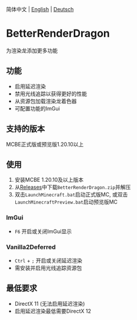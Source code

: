简体中文 | [English](README_US.md) | [Deutsch](README_DE.md)

# BetterRenderDragon
为渲染龙添加更多功能

## 功能
* 启用延迟渲染
* 禁用光线追踪以获得更好的性能
* 从资源包加载渲染龙着色器
* 可配置功能的ImGui

## 支持的版本
MCBE正式版或预览版1.20.10以上

## 使用
1. 安装MCBE 1.20.10及以上版本
2. 从[Releases](https://github.com/ddf8196/BetterRenderDragon/releases/latest)中下载`BetterRenderDragon.zip`并解压
3. 双击`LaunchMinecraft.bat`启动正式版MC, 或双击`LaunchMinecraftPreview.bat`启动预览版MC

### ImGui
* `F6` 开启或关闭ImGui显示

### Vanilla2Deferred
* `Ctrl` + `;` 开启或关闭延迟渲染
* 需安装并启用光线追踪资源包

## 最低要求
* DirectX 11 (无法启用延迟渲染)
* 启用延迟渲染最低需要DirectX 12
